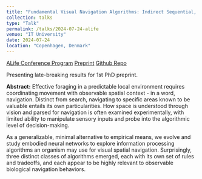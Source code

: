 ```yaml
---
title: "Fundamental Visual Navigation Algorithms: Indirect Sequential, Biased Diffusive, & Direct Pathing"
collection: talks
type: "Talk"
permalink: /talks/2024-07-24-alife
venue: "IT University"
date: 2024-07-24
location: "Copenhagen, Denmark"
---
```


[ALife Conference Program](https://2024.alife.org/detailed_program.html)
[Preprint](https://arxiv.org/abs/2407.13535)
[Github Repo](https://github.com/pgovoni21/vis-nav-abm)

Presenting late-breaking results for 1st PhD preprint.

<b>Abstract:</b>
Effective foraging in a predictable local environment requires coordinating movement with observable spatial context - in a word, navigation. Distinct from search, navigating to specific areas known to be valuable entails its own particularities. How space is understood through vision and parsed for navigation is often examined experimentally, with limited ability to manipulate sensory inputs and probe into the algorithmic level of decision-making.

As a generalizable, minimal alternative to empirical means, we evolve and study embodied neural networks to explore information processing algorithms an organism may use for visual spatial navigation. Surprisingly, three distinct classes of algorithms emerged, each with its own set of rules and tradeoffs, and each appear to be highly relevant to observable biological navigation behaviors.